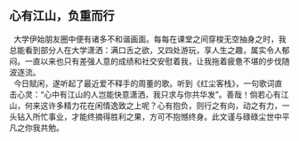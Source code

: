 ## 心有江山，负重而行
&nbsp;&nbsp;大学伊始朋友圈中便有诸多不和谐画面。每每在课堂之间穿梭无空抽身之时，我总能看到部分人在大学潇洒：满口舌之欲，又四处游玩，享人生之趣，属实令人郁闷。一直以来也只有差强人意的成绩和社交安慰着我，让我拖着疲惫不堪的步伐随波逐流。<br>
&nbsp;&nbsp;今日赋闲，遂听起了最近爱不释手的周董的歌。听到《红尘客栈》，一句歌词直击心灵：“心中有江山的人岂能快意潇洒，我只求与你共华发”。善哉！倘若心有江山，何来这许多精力花在闲情逸致之上呢？心有抱负，则行之有向，动之有力，一头钻入所忙事业，才能终摘得胜利之果，方可不抱憾终身。此文谨与碌碌尘世中平凡之你我共勉。
